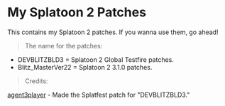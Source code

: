 # My Splatoon 2 Patches 
This contains my Splatoon 2 patches. If you wanna use them, go ahead!

> The name for the patches:
- DEVBLITZBLD3 = Splatoon 2 Global Testfire patches.
- Blitz_MasterVer22 = Splatoon 2 3.1.0 patches.

> Credits:

[agent3player](https://x.com/3_player95950) - Made the Splatfest patch for "DEVBLITZBLD3."
